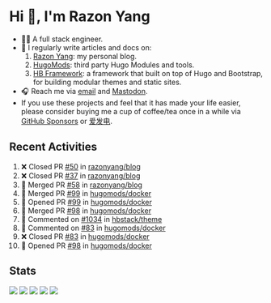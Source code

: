# Hi 👋, I'm Razon Yang

<!--
![Visitors](https://komarev.com/ghpvc/?username=razonyang&label=visitors&color=0e75b6&style=flat-square)
![GitHub User's stars](https://img.shields.io/github/stars/razonyang?style=flat-square)
[![Website](https://img.shields.io/website?style=flat-square&url=https%3A%2F%2Frazonyang.com%2F)](https://razonyang.com/)
![GitHub followers](https://img.shields.io/github/followers/razonyang?style=flat-square)
-->

- 👨‍💻 A full stack engineer.
- 📝 I regularly write articles and docs on:
    1. [Razon Yang](https://razonyang.com/): my personal blog.
    1. [HugoMods](https://hugomods.com/): third party Hugo Modules and tools.
    1. [HB Framework](https://hbstack.dev/): a framework that built on top of Hugo and Bootstrap, for building modular themes and static sites.
- 🎧 Reach me via [email](mailto:razonyang@gmail.com) and [Mastodon](https://techhub.social/@razonyang).
- If you use these projects and feel that it has made your life easier, please consider buying me a cup of coffee/tea once in a while via [GitHub Sponsors](https://github.com/sponsors/razonyang) or [爱发电](https://afdian.com/a/razonyang).

## Recent Activities

<!--RECENT_ACTIVITY:start-->
1. ❌ Closed PR [#50](https://github.com/razonyang/blog/pull/50) in [razonyang/blog](https://github.com/razonyang/blog)<br>
2. ❌ Closed PR [#37](https://github.com/razonyang/blog/pull/37) in [razonyang/blog](https://github.com/razonyang/blog)<br>
3. 🎉 Merged PR [#58](https://github.com/razonyang/blog/pull/58) in [razonyang/blog](https://github.com/razonyang/blog)<br>
4. 🎉 Merged PR [#99](https://github.com/hugomods/docker/pull/99) in [hugomods/docker](https://github.com/hugomods/docker)<br>
5. 💪 Opened PR [#99](https://github.com/hugomods/docker/pull/99) in [hugomods/docker](https://github.com/hugomods/docker)<br>
6. 🎉 Merged PR [#98](https://github.com/hugomods/docker/pull/98) in [hugomods/docker](https://github.com/hugomods/docker)<br>
7. 💬 Commented on [#1034](https://github.com/hbstack/theme/issues/1034#issuecomment-2417277567) in [hbstack/theme](https://github.com/hbstack/theme)<br>
8. 💬 Commented on [#83](https://github.com/hugomods/docker/pull/83#issuecomment-2415668970) in [hugomods/docker](https://github.com/hugomods/docker)<br>
9. ❌ Closed PR [#83](https://github.com/hugomods/docker/pull/83) in [hugomods/docker](https://github.com/hugomods/docker)<br>
10. 💪 Opened PR [#98](https://github.com/hugomods/docker/pull/98) in [hugomods/docker](https://github.com/hugomods/docker)<br>
<!--RECENT_ACTIVITY:end-->

## Stats

![](https://github-profile-summary-cards.vercel.app/api/cards/profile-details?username=razonyang&theme=github)
![](https://github-profile-summary-cards.vercel.app/api/cards/repos-per-language?username=razonyang&theme=github)
![](https://github-profile-summary-cards.vercel.app/api/cards/most-commit-language?username=razonyang&theme=github)
![](https://github-profile-summary-cards.vercel.app/api/cards/stats?username=razonyang&theme=github)
![](https://github-profile-summary-cards.vercel.app/api/cards/productive-time?username=razonyang&theme=github)

<!--more
## Projects

[![Hugo Bootstrap Theme](https://github-readme-stats.vercel.app/api/pin/?username=razonyang&repo=hugo-theme-bootstrap)](https://github.com/razonyang/hugo-theme-bootstrap)
[![CleverGo](https://github-readme-stats.vercel.app/api/pin/?username=clevergo&repo=clevergo)](https://github.com/clevergo/clevergo)
[![Hugo Bootstrap Theme Skeleton](https://github-readme-stats.vercel.app/api/pin/?username=razonyang&repo=hugo-theme-bootstrap-skeleton)](https://github.com/razonyang/hugo-theme-bootstrap-skeleton)
[![HugoPress](https://github-readme-stats.vercel.app/api/pin/?username=hugomods&repo=hugopress)](https://github.com/hugomods/hugopress)
[![Hugo Search Module](https://github-readme-stats.vercel.app/api/pin/?username=hugomods&repo=search)](https://github.com/hugomods/search)
[![Hugo Images Module](https://github-readme-stats.vercel.app/api/pin/?username=hugomods&repo=images)](https://github.com/hugomods/images)
[![Hugo Bootstrap Framework](https://github-readme-stats.vercel.app/api/pin/?username=hbstack&repo=hb)](https://github.com/hbstack/hb)
[![Hugo Docker Images](https://github-readme-stats.vercel.app/api/pin/?username=hugomods&repo=docker)](https://github.com/hugomods/docker)
[![Hugo Base Module](https://github-readme-stats.vercel.app/api/pin/?username=razonyang&repo=hugo-mod-base)](https://github.com/razonyang/hugo-mod-base)
[![Hugo Icons Module](https://github-readme-stats.vercel.app/api/pin/?username=razonyang&repo=hugo-mod-icons)](https://github.com/razonyang/hugo-mod-icons)
[![Hugo SEO Module](https://github-readme-stats.vercel.app/api/pin/?username=razonyang&repo=hugo-mod-seo)](https://github.com/razonyang/hugo-mod-seo)
[![Hugo Code Block Panel Module](https://github-readme-stats.vercel.app/api/pin/?username=razonyang&repo=hugo-mod-code-block-panel)](https://github.com/razonyang/hugo-mod-code-block-panel)
[![Hugo Gravatar Module](https://github-readme-stats.vercel.app/api/pin/?username=razonyang&repo=hugo-mod-gravatar)](https://github.com/razonyang/hugo-mod-gravatar)
[![Hugo Giscus Module](https://github-readme-stats.vercel.app/api/pin/?username=razonyang&repo=hugo-mod-giscus)](https://github.com/razonyang/hugo-mod-giscus)
[![Hugo Utterances Module](https://github-readme-stats.vercel.app/api/pin/?username=razonyang&repo=hugo-mod-utterances)](https://github.com/razonyang/hugo-mod-utterances)
[![Yii2 Application Template](https://github-readme-stats.vercel.app/api/pin/?username=razonyang&repo=yii2-app-template)](https://github.com/razonyang/yii2-app-template)
[![Yii2 Vue Admin](https://github-readme-stats.vercel.app/api/pin/?username=razonyang&repo=yii2-vue-admin)](https://github.com/razonyang/yii2-vue-admin)
[![Go FastRouter](https://github-readme-stats.vercel.app/api/pin/?username=razonyang&repo=fastrouter)](https://github.com/razonyang/fastrouter)
[![CleverGo JSend](https://github-readme-stats.vercel.app/api/pin/?username=clevergo&repo=jsend)](https://github.com/clevergo/jsend)
-->
